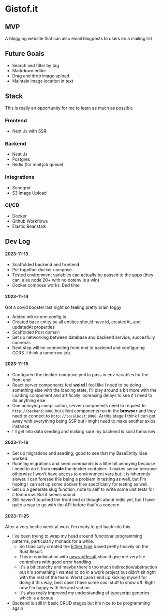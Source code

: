 # Gistof.it

## MVP

A blogging website that can also email blogposts to users on a mailing list

## Future Goals

- Search and filter by tag
- Markdown editor
- Drag and drop image upload
- Maintain image location in text

## Stack

This is really an opportunity for me to learn as much as possible

### Frontend

- Next Js with SSR

### Backend

- Nest Js
- Postgres
- Redis (for mail job queue)

### Integrations

- Sendgrid
- S3 Image Upload

### CI/CD

- Docker
- Github Workflows
- Elastic Beanstalk

## Dev Log

#### 2023-11-13

- Scaffolded backend and frontend
- Put together docker compose
- Tested environment variables can actually be passed to the apps (they can, also node 20+ with no dotenv is a win)
- Docker compose works. Bed time

#### 2023-11-14

Got a covid booster last night so feeling pretty brain foggy

- Added mikro-orm.config.ts
- Created base entity so all entities should have id, createdAt, and updatedAt properties
- Scaffolded Post domain
- Set up networking between database and backend service, succesfully connects
- Next step will be connecting front end to backend and configuring CORS. I think a tomorrow job.

#### 2023-11-15

- Configured the docker-compose.yml to pass in env variables for the front end
- React server components feel **weird** I feel like I need to be doing something else with the loading state, I'll play around a bit more with the Loading component and artifically increasing delays to see if I need to do anything else
- One annoying complication, server components need to request to `http://backend:8080` but client components run in the **browser** and they need to connect to `http://localhost:8080`. At this stage I think I can get away with everything being SSR but I might need to make another axios instance
- I'll get into data seeding and making sure my backend is solid tomorrow

#### 2023-11-16

- Set up migrations and seeding, good to see that my BaseEntity idea worked.
- Running migrations and seed commands is a little bit annoying because I need to do it from **inside** the docker container. It makes sense because otherwise I won't have access to environment vars but it is inherently slower. I can foresee this being a problem in testing as well, but I'm hoping I can set up some docker files specficially for testing as well.
- Set up a generate slug function, note to self to write some unit tests for it tomorrow. But it seems sound.
- Still haven't touched the front end or thought about redis yet, but I have quite a way to go with the API before that's a concern

#### 2023-11-25

After a very hectic week at work I'm ready to get back into this.

- I've been trying to wrap my head around functional programming patterns, particularly monads for a while.
  - So I basically created the [Either type](./backend/src//shared/either.ts) based pretty heavily on the Rust Result.
  - This in combination with [unwrapResult](./backend/src/shared/unwrap-result.ts) should give me very lite controllers with good error handling
  - It's a bit crunchy and maybe there's too much indirection/abstraction but it's something I wanted to do in a work project but didn't sit right with the rest of the team. Worst case I end up kicking myself for doing it this way, best case I have some cool stuff to show off. Right now I'm happy with the abstraction
  - It's also really improved my understanding of typescript generics which is a bonus
- Backend is still in basic CRUD stages but it's nice to be programming again
